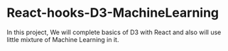 # React-hooks-D3-MachineLearning
In this project, We will complete basics of D3 with React and also will use little mixture of Machine Learning in it.

